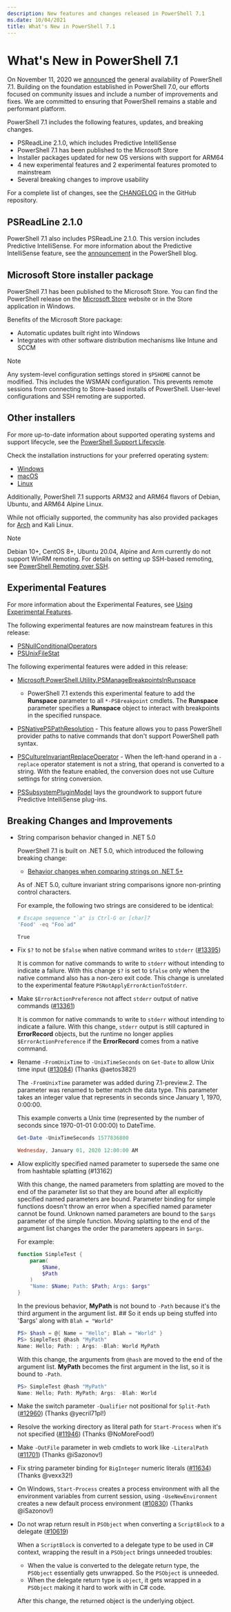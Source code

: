 ```yaml
---
description: New features and changes released in PowerShell 7.1
ms.date: 10/04/2021
title: What's New in PowerShell 7.1
---
```


# What's New in PowerShell 7.1

On November 11, 2020 we
[announced](https://devblogs.microsoft.com/powershell/announcing-powershell-7-1/) the general
availability of PowerShell 7.1. Building on the foundation established in PowerShell 7.0, our
efforts focused on community issues and include a number of improvements and fixes. We are committed
to ensuring that PowerShell remains a stable and performant platform.

PowerShell 7.1 includes the following features, updates, and breaking changes.

- PSReadLine 2.1.0, which includes Predictive IntelliSense
- PowerShell 7.1 has been published to the Microsoft Store
- Installer packages updated for new OS versions with support for ARM64
- 4 new experimental features and 2 experimental features promoted to mainstream
- Several breaking changes to improve usability

For a complete list of changes, see the
[CHANGELOG](https://github.com/PowerShell/PowerShell/blob/master/CHANGELOG/7.1.md) in the GitHub
repository.

## PSReadLine 2.1.0

PowerShell 7.1 also includes PSReadLine 2.1.0. This version includes Predictive IntelliSense. For
more information about the Predictive IntelliSense feature, see the
[announcement](https://devblogs.microsoft.com/powershell/announcing-psreadline-2-1-with-predictive-intellisense/)
in the PowerShell blog.

## Microsoft Store installer package

PowerShell 7.1 has been published to the Microsoft Store. You can find the PowerShell release on the
[Microsoft Store](https://www.microsoft.com/store/apps/9MZ1SNWT0N5D) website or in the
Store application in Windows.

Benefits of the Microsoft Store package:

- Automatic updates built right into Windows
- Integrates with other software distribution mechanisms like Intune and SCCM

> [!NOTE]
> Any system-level configuration settings stored in `$PSHOME` cannot be modified. This includes the
> WSMAN configuration. This prevents remote sessions from connecting to Store-based installs of
> PowerShell. User-level configurations and SSH remoting are supported.

## Other installers

For more up-to-date information about supported operating systems and support lifecycle, see the
[PowerShell Support Lifecycle](/powershell/scripting/powershell-support-lifecycle).

Check the installation instructions for your preferred operating system:

- [Windows](/powershell/scripting/install/installing-powershell-core-on-windows)
- [macOS](/powershell/scripting/install/installing-powershell-core-on-macos)
- [Linux](/powershell/scripting/install/installing-powershell-core-on-linux)

Additionally, PowerShell 7.1 supports ARM32 and ARM64 flavors of Debian, Ubuntu, and ARM64 Alpine
Linux.

While not officially supported, the community has also provided packages for
[Arch](https://aur.archlinux.org/packages/powershell/) and Kali Linux.

> [!NOTE]
> Debian 10+, CentOS 8+, Ubuntu 20.04, Alpine and Arm currently do not support WinRM remoting. For
> details on setting up SSH-based remoting, see
> [PowerShell Remoting over SSH](/powershell/scripting/learn/remoting/ssh-remoting-in-powershell-core).

## Experimental Features

For more information about the Experimental Features, see [Using Experimental Features](/powershell/scripting/learn/experimental-features).

The following experimental features are now mainstream features in this release:

- [PSNullConditionalOperators](/powershell/scripting/learn/experimental-features#psnullconditionaloperators)
- [PSUnixFileStat](/powershell/scripting/learn/experimental-features#psunixfilestat)

The following experimental features were added in this release:

- [Microsoft.PowerShell.Utility.PSManageBreakpointsInRunspace](/powershell/scripting/learn/experimental-features#microsoftpowershellutilitypsmanagebreakpointsinrunspace)
  - PowerShell 7.1 extends this experimental feature to add the **Runspace** parameter to all
  `*-PSBreakpoint` cmdlets. The **Runspace** parameter specifies a **Runspace** object to interact
  with breakpoints in the specified runspace.

- [PSNativePSPathResolution](/powershell/scripting/learn/experimental-features#psnativepspathresolution) - This
  feature allows you to pass PowerShell provider paths to native commands that don't support
  PowerShell path syntax.

- [PSCultureInvariantReplaceOperator](/powershell/scripting/learn/experimental-features#pscultureinvariantreplaceoperator) -
  When the left-hand operand in a `-replace` operator statement is not a string, that operand is
  converted to a string. With the feature enabled, the conversion does not use Culture settings for
  string conversion.

- [PSSubsystemPluginModel](/powershell/scripting/learn/experimental-features#pssubsystempluginmodel) lays the
  groundwork to support future Predictive IntelliSense plug-ins.

## Breaking Changes and Improvements

- String comparison behavior changed in .NET 5.0

  PowerShell 7.1 is built on .NET 5.0, which introduced the following breaking change:

  - [Behavior changes when comparing strings on .NET 5+](/dotnet/standard/base-types/string-comparison-net-5-plus)

  As of .NET 5.0, culture invariant string comparisons ignore non-printing control characters.

  For example, the following two strings are considered to be identical:

  ```powershell
  # Escape sequence "`a" is Ctrl-G or [char]7
  'Food' -eq "Foo`ad"
  ```

  ```Output
  True
  ```

- Fix `$?` to not be `$false` when native command writes to `stderr`
  ([#13395](https://github.com/PowerShell/PowerShell/pull/13395))

  It is common for native commands to write to `stderr` without intending to indicate a failure.
  With this change `$?` is set to `$false` only when the native command also has a non-zero exit
  code. This change is unrelated to the experimental feature `PSNotApplyErrorActionToStderr`.

- Make `$ErrorActionPreference` not affect `stderr` output of native commands
  ([#13361](https://github.com/PowerShell/PowerShell/pull/13361))

  It is common for native commands to write to `stderr` without intending to indicate a failure.
  With this change, `stderr` output is still captured in **ErrorRecord** objects, but the runtime no
  longer applies `$ErrorActionPreference` if the **ErrorRecord** comes from a native command.

- Rename `-FromUnixTime` to `-UnixTimeSeconds` on `Get-Date` to allow Unix time input
  ([#13084](https://github.com/PowerShell/PowerShell/pull/13084)) (Thanks @aetos382!)

  The `-FromUnixTime` parameter was added during 7.1-preview.2. The parameter was renamed to better
  match the data type. This parameter takes an integer value that represents in seconds since
  January 1, 1970, 0:00:00.

  This example converts a Unix time (represented by the number of seconds since 1970-01-01 0:00:00)
  to DateTime.

  ```powershell
  Get-Date -UnixTimeSeconds 1577836800

  Wednesday, January 01, 2020 12:00:00 AM
  ```

- Allow explicitly specified named parameter to supersede the same one from hashtable splatting
  (#13162)

  With this change, the named parameters from splatting are moved to the end of the parameter list
  so that they are bound after all explicitly specified named parameters are bound. Parameter
  binding for simple functions doesn't throw an error when a specified named parameter cannot be
  found. Unknown named parameters are bound to the `$args` parameter of the simple function. Moving
  splatting to the end of the argument list changes the order the parameters appears in `$args`.

  For example:

  ```powershell
  function SimpleTest {
      param(
          $Name,
          $Path
      )
      "Name: $Name; Path: $Path; Args: $args"
  }
  ```

  In the previous behavior, **MyPath** is not bound to `-Path` because it's the third argument in
  the argument list. ## So it ends up being stuffed into '$args' along with `Blah = "World"`

  ```powershell
  PS> $hash = @{ Name = "Hello"; Blah = "World" }
  PS> SimpleTest @hash "MyPath"
  Name: Hello; Path: ; Args: -Blah: World MyPath
  ```

  With this change, the arguments from `@hash` are moved to the end of the argument list. **MyPath**
  becomes the first argument in the list, so it is bound to `-Path`.

  ```powershell
  PS> SimpleTest @hash "MyPath"
  Name: Hello; Path: MyPath; Args: -Blah: World
  ```

- Make the switch parameter `-Qualifier` not positional for `Split-Path`
  ([#12960](https://github.com/PowerShell/PowerShell/pull/12960)) (Thanks @yecril71pl!)

- Resolve the working directory as literal path for `Start-Process` when it's not specified
  ([#11946](https://github.com/PowerShell/PowerShell/pull/11946)) (Thanks @NoMoreFood!)

- Make `-OutFile` parameter in web cmdlets to work like `-LiteralPath`
  ([#11701](https://github.com/PowerShell/PowerShell/pull/11701)) (Thanks @iSazonov!)

- Fix string parameter binding for `BigInteger` numeric literals
  ([#11634](https://github.com/PowerShell/PowerShell/pull/11634)) (Thanks @vexx32!)

- On Windows, `Start-Process` creates a process environment with all the environment variables from
  current session, using `-UseNewEnvironment` creates a new default process environment
  ([#10830](https://github.com/PowerShell/PowerShell/pull/10830)) (Thanks @iSazonov!)

- Do not wrap return result in `PSObject` when converting a `ScriptBlock` to a delegate
  ([#10619](https://github.com/PowerShell/PowerShell/pull/10619))

  When a `ScriptBlock` is converted to a delegate type to be used in C# context, wrapping the result
  in a `PSObject` brings unneeded troubles:

  - When the value is converted to the delegate return type, the `PSObject` essentially gets
    unwrapped. So the `PSObject` is unneeded.
  - When the delegate return type is `object`, it gets wrapped in a `PSObject` making it hard to
    work with in C# code.

  After this change, the returned object is the underlying object.

<!-- end of content -->
